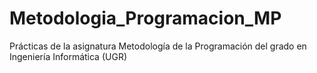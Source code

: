 # Metodologia_Programacion_MP
Prácticas de la asignatura Metodología de la Programación del grado en Ingeniería Informática (UGR) 
